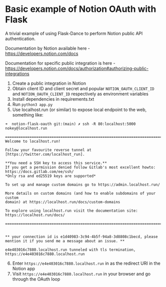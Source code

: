 # Basic example of Notion OAuth with Flask

A trivial example of using Flask-Dance to perform Notion public API authentication.

Documentation by Notion available here - https://developers.notion.com/docs

Documentation for specific public integration is here - https://developers.notion.com/docs/authorization#authorizing-public-integrations

1. Create a public integration in Notion
2. Obtain client ID and client secret and popular `NOTION_OAUTH_CLIENT_ID` and `NOTION_OAUTH_CLIENT_ID` respectively as environment variables
3. Install dependencies in requirements.txt
4. Run `python3 app.py`
5. Use localhost.run (or similar) to expose local endpoint to the web, something like:

```
➜  notion-flask-oauth git:(main) ✗ ssh -R 80:localhost:5000 nokey@localhost.run

===============================================================================
Welcome to localhost.run!

Follow your favourite reverse tunnel at [https://twitter.com/localhost_run].

**You need a SSH key to access this service.**
If you get a permission denied follow Gitlab's most excellent howto:
https://docs.gitlab.com/ee/ssh/
*Only rsa and ed25519 keys are supported*

To set up and manage custom domains go to https://admin.localhost.run/

More details on custom domains (and how to enable subdomains of your custom
domain) at https://localhost.run/docs/custom-domains

To explore using localhost.run visit the documentation site:
https://localhost.run/docs/

===============================================================================


** your connection id is e1d40983-3c94-4b5f-94a8-3d8808c1becd, please mention it if you send me a message about an issue. **

e4e403016c7880.localhost.run tunneled with tls termination, https://e4e403016c7880.localhost.run
```

6. Enter `https://e4e403016c7880.localhost.run` in as the redirect URI in the Notion app
7. Visit `https://e4e403016c7880.localhost.run` in your browser and go through the OAuth loop
